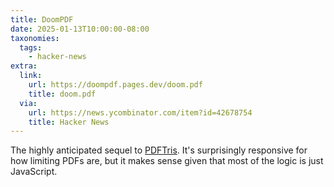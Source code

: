 ```yaml
---
title: DoomPDF
date: 2025-01-13T10:00:00-08:00
taxonomies:
  tags:
    - hacker-news
extra:
  link:
    url: https://doompdf.pages.dev/doom.pdf
    title: doom.pdf
  via:
    url: https://news.ycombinator.com/item?id=42678754
    title: Hacker News
---
```


The highly anticipated sequel to [PDFTris](/blog/pdftris). It's surprisingly responsive for how limiting PDFs are, but it makes sense given that most of the logic is just JavaScript.

